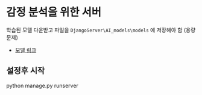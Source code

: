 # 감정 분석을 위한 서버

학습된 모델 다운받고 파일을 `DjangoServer\AI_models\models` 에 저장해야 함 (용량문제)
- [모델 링크](https://drive.google.com/file/d/1r3Mh6zUfkB9RLrJHYGrgX909p5dC5dfu/view?usp=drive_link)

## 설정후 시작
python manage.py runserver
